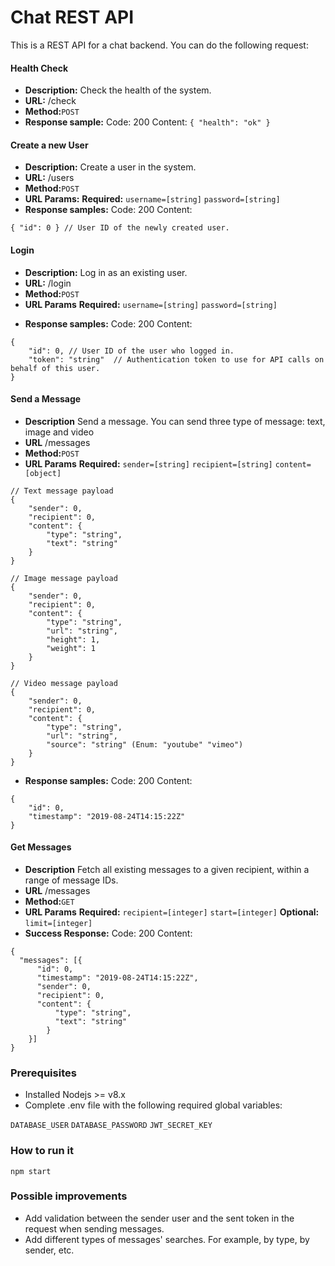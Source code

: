 # Chat REST API

This is a REST API for a chat backend. You can do the following request:

#### Health Check

- **Description:** Check the health of the system.
- **URL:** /check
- **Method:**`POST`
- **Response sample:**
    Code: 200
    Content: `{ "health": "ok" }`

#### Create a new User

- **Description:** Create a user in the system.
- **URL:** /users
- **Method:**`POST`
- **URL Params:**
   **Required:**
   `username=[string]`
   `password=[string]`
- **Response samples:**
    Code: 200
    Content:
```
{ "id": 0 } // User ID of the newly created user.
```
    
#### Login

- **Description:** Log in as an existing user.
- **URL:** /login
- **Method:**`POST`
- **URL Params**
   **Required:**
   `username=[string]`
   `password=[string]`
* **Response samples:**
    Code: 200
    Content: 
```
{ 
    "id": 0, // User ID of the user who logged in.
    "token": "string"  // Authentication token to use for API calls on behalf of this user.
}
```

#### Send a Message

* **Description** Send a message. You can send three type of message: text, image and video
* **URL** /messages
* **Method:**`POST`
* **URL Params**
   **Required:** 
   `sender=[string]`
   `recipient=[string]`
   `content=[object]`
```
// Text message payload
{ 
    "sender": 0,
    "recipient": 0,
    "content": {
        "type": "string",
        "text": "string"
    }
}

// Image message payload
{ 
    "sender": 0,
    "recipient": 0,
    "content": {
        "type": "string",
        "url": "string",
        "height": 1,
        "weight": 1
    }
}

// Video message payload
{ 
    "sender": 0,
    "recipient": 0,
    "content": {
        "type": "string",
        "url": "string",
        "source": "string" (Enum: "youtube" "vimeo")
    }
}
```
* **Response samples:**
    Code: 200
    Content:
```
{
    "id": 0,
    "timestamp": "2019-08-24T14:15:22Z"
}
```
       
#### Get Messages

* **Description** Fetch all existing messages to a given recipient, within a range of message IDs.
* **URL** /messages
* **Method:**`GET`
* **URL Params**
   **Required:**
   `recipient=[integer]`
   `start=[integer]` 
   **Optional:**
   `limit=[integer]`
* **Success Response:**
    Code: 200
    Content: 
```
{ 
  "messages": [{
      "id": 0,
      "timestamp": "2019-08-24T14:15:22Z",
      "sender": 0,
      "recipient": 0,
      "content": {
          "type": "string",
          "text": "string"
        }
    }]
}
```

### Prerequisites

- Installed Nodejs >= v8.x
- Complete .env file with the following required global variables:

`DATABASE_USER`
`DATABASE_PASSWORD`
`JWT_SECRET_KEY`

### How to run it

```
npm start
```

### Possible improvements
- Add validation between the sender user and the sent token in the request when sending messages.
- Add different types of messages' searches. For example, by type, by sender, etc.

